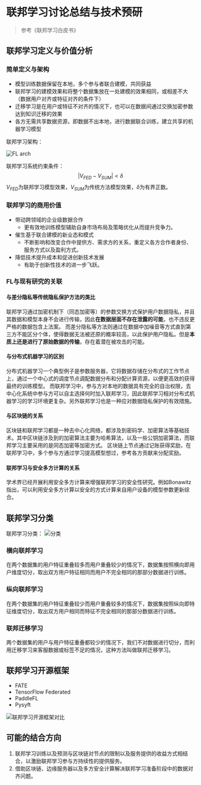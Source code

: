 # 联邦学习讨论总结与技术预研

> 参考《联邦学习白皮书》

## 联邦学习定义与价值分析

### 简单定义与架构

- 模型训练数据保留在本地，多个参与者联合建模，共同获益
- 联邦学习的建模效果和将整个数据集放在一处建模的效果相同，或相差不大（数据用户对齐或特征对齐的条件下）
- 迁移学习是在用户或特征不对齐的情况下，也可以在数据间通过交换加密参数达到知识迁移的效果
- 各方无需共享数据资源，即数据不出本地，进行数据联合训练，建立共享的机器学习模型

联邦学习架构：

![FL arch](http://cdn.kaixuan.site/img/%E8%81%94%E9%82%A6%E5%AD%A6%E4%B9%A0%E6%9E%B6%E6%9E%84%E5%9B%BE.png#vwid=560&vhei=476)

联邦学习系统约束条件：
$$
|V_{FED}-V_{SUM}|<\delta
$$
$V_{FED}$为联邦学习模型效果，$V_{SUM}$为传统方法模型效果，$\delta$为有界正数。

### 联邦学习的商用价值

- 带动跨领域的企业级数据合作
  - 更有效地训练模型辅助自身市场布局及策略优化从而提升竞争力。
- 催生基于联合建模的新业态和模式
  - 不断影响和改变合作中提供方、需求方的关系，重定义各方合作者身份、服务方式以及盈利方式。
- 降低技术提升成本和促进创新技术发展
  - 有助于创新性技术的进一步飞跃。

### FL与现有研究的关联

#### 与差分隐私等传统隐私保护方法的类比

联邦学习通过加密机制下（同态加密等）的参数交换方式保护用户数据隐私，并且其数据和模型本身不会进行传输，因此**在数据层面不存在泄露的可能**，也不违反更严格的数据包含上法案。
而差分隐私等方法则通过在数据中加噪音等方式直到第三方不能区分个体，使得数据无法被还原的概率较高，以此保护用户隐私。但是**本质上还是进行了原始数据的传输**，存在着潜在被攻击的可能。

#### 与分布式机器学习的区别

分布式机器学习一个典型例子是参数服务器，它将数据存储在分布式的工作节点上，通过一个中心式的调度节点调配数据分布和分配计算资源，以便更高效的获得最终的训练模型。
而联邦学习中，参与方对本地的数据具有完全的自治权限，去中心化系统中参与方可以自主选择何时加入联邦学习，因此联邦学习相对分布式机器学习的学习环境更复杂。另外联邦学习也是一种应对数据隐私保护的有效措施。

#### 与区块链的关系

区块链和联邦学习都是一种去中心化网络，都涉及到密码学、加密算法等基础技术。其中区块链涉及到的加密算法主要为哈希算法，以及一些公钥加密算法，而联邦学习主要采用的是同态加密等加密方式。
区块链上节点通过记账获得奖励，在联邦学习中，多个参与方通过学习提高模型想过，参考各方贡献来分配奖励。

#### 联邦学习与安全多方计算的关系

学术界已经开展利用安全多方计算来增强联邦学习的安全性研究。例如Bonawitz指出，可以利用安全多方计算以安全的方式计算来自用户设备的模型参数更新综合。


## 联邦学习分类

联邦学习分类：
![分类](http://cdn.kaixuan.site/img/%E8%81%94%E9%82%A6%E5%AD%A6%E4%B9%A0%E5%88%86%E7%B1%BB.png#vwid=1168&vhei=338)

### 横向联邦学习

在两个数据集的用户特征重叠较多而用户重叠较少的情况下，数据集按照横向即用户维度切分，取出双方用户特征相同而用户不完全相同的那部分数据进行训练。

### 纵向联邦学习

在两个数据集的用户特征重叠较少而用户重叠较多的情况下，数据集按照纵向即特征维度切分，取出双方用户相同而特征不完全相同的那部分数据进行训练。

### 联邦迁移学习

两个数据集的用户与用户特征重叠都较少的情况下，我们不对数据进行切分，而利用迁移学习来客服数据或标签不足的情况，这种方法叫做联邦迁移学习。

## 联邦学习开源框架

- FATE
- TensorFlow Federated
- PaddleFL
- Pysyft

![联邦学习开源框架对比](http://cdn.kaixuan.site/img/%E8%81%94%E9%82%A6%E5%AD%A6%E4%B9%A0%E5%BC%80%E6%BA%90%E6%A1%86%E6%9E%B6%E5%AF%B9%E6%AF%94.png#vwid=1170&vhei=1408)

## 可能的结合方向

1. 联邦学习训练以及预测与区块链对节点的限制以及服务提供的收益方式相结合，以激励联邦学习参与方持续性的提供服务。
2. 借助区块链、边缘服务器以及多方安全计算解决联邦学习准备阶段中的数据对齐问题。